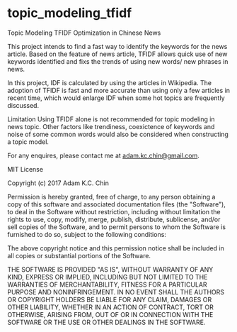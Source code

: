 # topic_modeling_tfidf
Topic Modeling TFIDF Optimization in Chinese News


This project intends to find a fast way to identify the keywords for the news article. Based on the feature of news article, TFIDF allows quick use of new keywords identified and fixs the trends of using new words/ new phrases in news. 

In this project, IDF is calculated by using the articles in Wikipedia. The adoption of TFIDF is fast and more accurate than using only a few articles in recent time, which would enlarge IDF when some hot topics are frequently discussed.

Limitation 
Using TFIDF alone is not recommended for topic modeling in news topic. Other factors like trendiness, coexictence of keywords and noise of some common words would also be considered when constructing a topic model. 


For any enquires, please contact me at adam.kc.chin@gmail.com. 


MIT License

Copyright (c) 2017 Adam K.C. Chin

Permission is hereby granted, free of charge, to any person obtaining a copy
of this software and associated documentation files (the "Software"), to deal
in the Software without restriction, including without limitation the rights
to use, copy, modify, merge, publish, distribute, sublicense, and/or sell
copies of the Software, and to permit persons to whom the Software is
furnished to do so, subject to the following conditions:

The above copyright notice and this permission notice shall be included in all
copies or substantial portions of the Software.

THE SOFTWARE IS PROVIDED "AS IS", WITHOUT WARRANTY OF ANY KIND, EXPRESS OR
IMPLIED, INCLUDING BUT NOT LIMITED TO THE WARRANTIES OF MERCHANTABILITY,
FITNESS FOR A PARTICULAR PURPOSE AND NONINFRINGEMENT. IN NO EVENT SHALL THE
AUTHORS OR COPYRIGHT HOLDERS BE LIABLE FOR ANY CLAIM, DAMAGES OR OTHER
LIABILITY, WHETHER IN AN ACTION OF CONTRACT, TORT OR OTHERWISE, ARISING FROM,
OUT OF OR IN CONNECTION WITH THE SOFTWARE OR THE USE OR OTHER DEALINGS IN THE
SOFTWARE.
